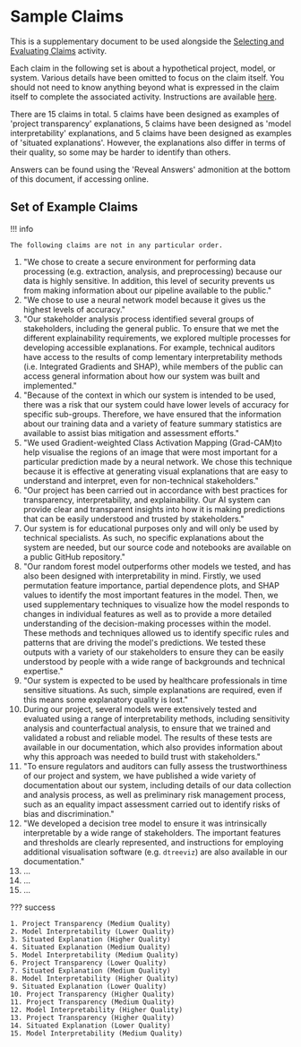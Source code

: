 # Sample Claims

This is a supplementary document to be used alongside the [Selecting and Evaluating Claims](rri-204-a1.md) activity.

Each claim in the following set is about a hypothetical project, model, or system.
Various details have been omitted to focus on the claim itself.
You should not need to know anything beyond what is expressed in the claim itself to complete the associated activity.
Instructions are available [here](rri-204-a1.md).

There are 15 claims in total.
5 claims have been designed as examples of 'project transparency' explanations, 5 claims have been designed as 'model interpretability' explanations, and 5 claims have been designed as examples of 'situated explanations'.
However, the explanations also differ in terms of their quality, so some may be harder to identify than others.

Answers can be found using the 'Reveal Answers' admonition at the bottom of this document, if accessing online.

## Set of Example Claims

!!! info

    The following claims are not in any particular order.

1. "We chose to create a secure environment for performing data processing (e.g. extraction, analysis, and preprocessing) because our data is highly sensitive. In addition, this level of security prevents us from making information about our pipeline available to the public."
2. "We chose to use a neural network model because it gives us the highest levels of accuracy."
3. "Our stakeholder analysis process identified several groups of stakeholders, including the general public. To ensure that we met the different explainability requirements, we explored multiple processes for developing accessible explanations. For example, technical auditors have access to the results of comp lementary interpretability methods (i.e. Integrated Gradients and SHAP), while members of the public can access general information about how our system was built and implemented."
4. "Because of the context in which our system is intended to be used, there was a risk that our system could have lower levels of accuracy for specific sub-groups. Therefore, we have ensured that the information about our training data and a variety of feature summary statistics are available to assist bias mitigation and assessment efforts."
5. "We used Gradient-weighted Class Activation Mapping (Grad-CAM)to help visualise the regions of an image that were most important for a particular prediction made by a neural network. We chose this technique because it is effective at generating visual explanations that are easy to understand and interpret, even for non-technical stakeholders."
6. "Our project has been carried out in accordance with best practices for transparency, interpretability, and explainability. Our AI system can provide clear and transparent insights into how it is making predictions that can be easily understood and trusted by stakeholders."
7. Our system is for educational purposes only and will only be used by technical specialists. As such, no specific explanations about the system are needed, but our source code and notebooks are available on a public GitHub repository."
8. "Our random forest model outperforms other models we tested, and has also been designed with interpretability in mind. Firstly, we used permutation feature importance, partial dependence plots, and SHAP values to identify the most important features in the model. Then, we used supplementary techniques to visualize how the model responds to changes in individual features as well as to provide a more detailed understanding of the decision-making processes within the model. These methods and techniques allowed us to identify specific rules and patterns that are driving the model's predictions. We tested these outputs with a variety of our stakeholders to ensure they can be easily understood by people with a wide range of backgrounds and technical expertise."
9. "Our system is expected to be used by healthcare professionals in time sensitive situations. As such, simple explanations are required, even if this means some explanatory quality is lost."
10. During our project, several models were extensively tested and evaluated using a range of interpretability methods, including sensitivity analysis and counterfactual analysis, to ensure that we trained and validated a robust and reliable model. The results of these tests are available in our documentation, which also provides information about why this approach was needed to build trust with stakeholders."
11. "To ensure regulators and auditors can fully assess the trustworthiness of our project and system, we have published a wide variety of documentation about our system, including details of our data collection and analysis process, as well as preliminary risk management process, such as an equality impact assessment carried out to identify risks of bias and discrimination."
12. "We developed a decision tree model to ensure it was intrinsically interpretable by a wide range of stakeholders. The important features and thresholds are clearly represented, and instructions for employing additional visualisation software (e.g. `dtreeviz`) are also available in our documentation."
13. ...
14. ...
15. ...

??? success

    1. Project Transparency (Medium Quality)
    2. Model Interpretability (Lower Quality)
    3. Situated Explanation (Higher Quality)
    4. Situated Explanation (Medium Quality)
    5. Model Interpretability (Medium Quality)
    6. Project Transparency (Lower Quality)
    7. Situated Explanation (Medium Quality)
    8. Model Interpretability (Higher Quality)
    9. Situated Explanation (Lower Quality)
    10. Project Transparency (Higher Quality)
    11. Project Transparency (Medium Quality)
    12. Model Interpretability (Higher Quality)
    13. Project Transparency (Higher Quality)
    14. Situated Explanation (Lower Quality)
    15. Model Interpretability (Medium Quality)
